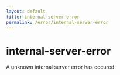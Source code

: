 ```yaml
---
layout: default
title: internal-server-error
permalink: /error/internal-server-error
---
```


# internal-server-error

A unknown internal server error has occured
